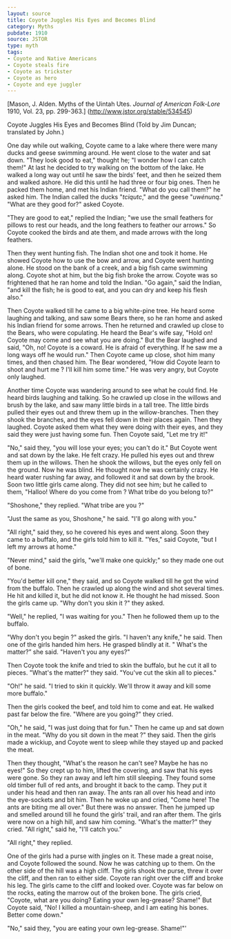 ```yaml
---
layout: source
title: Coyote Juggles His Eyes and Becomes Blind
category: Myths
pubdate: 1910
source: JSTOR
type: myth
tags:
- Coyote and Native Americans
- Coyote steals fire
- Coyote as trickster
- Coyote as hero
- Coyote and eye juggler 
---
```


[Mason, J. Alden. Myths of the Uintah Utes. *Journal of American Folk-Lore* 1910, Vol. 23, pp. 299-363.]
 (http://www.jstor.org/stable/534545)

Coyote Juggles His Eyes and Becomes Blind
(Told by Jim Duncan; translated by John.)

One day while out walking, Coyote came to a lake where there were many ducks and geese swimming around. He went close to the water and sat down. "They look good to eat," thought he; "I wonder how I can catch them!" At last he decided to try walking on the bottom of the lake. He walked a long way out until he saw the birds' feet, and then he seized them and walked ashore. He did this until he had three or four big ones. Then he packed them home, and met his Indian friend. "What do you call them?" he asked him. The Indian called the ducks "*tciqutc*," and the geese "*uwénunq*." "What are they good for?" asked Coyote. 

"They are good to eat," replied the Indian; "we use the small feathers for pillows to rest our heads, and the long feathers to feather our arrows." So Coyote cooked the birds and ate them, and made arrows with the long feathers.

Then they went hunting fish. The Indian shot one and took it home. He showed Coyote how to use the bow and arrow, and Coyote went hunting alone. He stood on the bank of a creek, and a big fish came swimming along. Coyote shot at him, but the big fish broke the arrow. Coyote was so frightened that he ran home and told the Indian. "Go again," said the Indian, "and kill the fish; he is good to eat, and you can dry and keep his flesh also."

Then Coyote walked till he came to a big white-pine tree. He heard some laughing and talking, and saw some Bears there, so he ran home and asked his Indian friend for some arrows. Then he returned and crawled up close to the Bears, who were copulating. He heard the Bear's wife say, "Hold on! Coyote may come and see what you are doing." But the Bear laughed and said, "Oh, no! Coyote is a coward. He is afraid of everything. If he saw me a long ways off he would run." Then Coyote came up close, shot him many times, and then chased him. The Bear wondered, "How did Coyote learn to shoot and hurt me ? I'll kill him some time." He was very angry, but Coyote only laughed.

Another time Coyote was wandering around to see what he could find. He heard birds laughing and talking. So he crawled up close in the willows and brush by the lake, and saw many little birds in a tall tree. The little birds pulled their eyes out and threw them up in the willow-branches. Then they shook the branches, and the eyes fell down in their places again. Then they laughed. Coyote asked them what they were doing with their eyes, and they said they were just having some fun. Then Coyote said, "Let me try it!" 

"No," said they, "you will lose your eyes; you can't do it." But Coyote went and sat down by the lake. He felt crazy. He pulled his eyes out and threw them up in the willows. Then he shook the willows, but the eyes only fell on the ground. Now he was blind. He thought now he was certainly crazy. He heard water rushing far away, and followed it and sat down by the brook.  
Soon two little girls came along. They did not see him; but he called to them, "Halloo! Where do you come from ? What tribe do you belong to?" 

"Shoshone," they replied. "What tribe are you ?" 

"Just the same as you, Shoshone," he said. "I'll go along with you."

"All right," said they, so he covered his eyes and went along. Soon they came to a buffalo, and the girls told him to kill it. 
"Yes," said Coyote, "but I left my arrows at home."

"Never mind," said the girls, "we'll make one quickly;" so they made one out of bone. 

"You'd better kill one," they said, and so Coyote walked till he got the wind from the buffalo. Then he crawled up along the wind and shot several times. He hit and killed it, but he did not know it. He thought he had missed. Soon the girls came up. "Why don't you skin it ?" they asked. 

"Well," he replied, "I was waiting for you." Then he followed them up to the buffalo.

"Why don't you begin ?" asked the girls. "I haven't any knife," he said. Then one of the girls handed him hers. He grasped blindly at it. " What's the matter?” she said. "Haven't you any eyes?" 

Then Coyote took the knife and tried to skin the buffalo, but he cut it all to pieces. "What's the matter?" they said. "You've cut the skin all to pieces."

"Oh!" he said. "I tried to skin it quickly. We'll throw it away and kill some more buffalo."

Then the girls cooked the beef, and told him to come and eat. He walked past far below the fire. "Where are you going?" they cried.

"Oh," he said, "I was just doing that for fun." Then he came up and sat down in the meat. "Why do you sit down in the meat ?" they said. Then the girls made a wickiup, and Coyote went to sleep while they stayed up and packed the meat.

Then they thought, "What's the reason he can't see? Maybe he has no eyes!" So they crept up to him, lifted the covering, and saw that his eyes were gone. So they ran away and left him still sleeping. They found some old timber full of red ants, and brought it back to the camp. They put it under his head and then ran away. The ants ran all over his head and into the eye-sockets and bit him. Then he woke up and cried, "Come here! The ants are biting me all over." But there was no answer. Then he jumped up and smelled around till he found the girls' trail, and ran after them. The girls were now on a high hill, and saw him coming. "What's the matter?" they cried. "All right," said he, "I'll catch you."

"All right," they replied. 

One of the girls had a purse with jingles on it. These made a great noise, and Coyote followed the sound. Now he was catching up to them. On the other side of the hill was a high cliff. The girls shook the purse, threw it over the cliff, and then ran to either side. Coyote ran right over the cliff and broke his leg. The girls came to the cliff and looked over. Coyote was far below on the rocks, eating the marrow out of the broken bone. The girls cried, "Coyote, what are you doing? Eating your own leg-grease? Shame!" But Coyote said, "No! I killed a mountain-sheep, and I am eating his bones. Better come down." 

"No," said they, "you are eating your own leg-grease. Shame!"'

